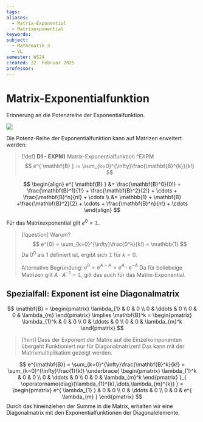 ```yaml
---
tags: 
aliases:
  - Matrix-Exponential
  - Matrixexponential
keywords: 
subject:
  - Mathematik 3
  - VL
semester: WS24
created: 22. Februar 2025
professor:
---
```

 

# Matrix-Exponentialfunktion

Erinnerung an die Potenzreihe der Exponentialfunktion.

![](Exponentialfunktion.md#^EXP)

Die Potenz-Reihe der Exponentialfunktion kann auf Matrizen erweitert werden:

> [!def] **D1 - EXPM)** Matrix-Exponentialfunktion ^EXPM
> $$ e^{ \mathbf{B} } := \sum_{k=0}^{\infty}\frac{\mathbf{B}^{k}}{k!} $$


$$
\begin{align}
e^{ \mathbf{B} } &= \frac{\mathbf{B}^0}{0!} + \frac{\mathbf{B}^1}{1!} + \frac{\mathbf{B}^2}{2!} + \cdots + \frac{\mathbf{B}^n}{n!} + \cdots \\
&= \mathbb{1} + \mathbf{B} +\frac{\mathbf{B}^2}{2} + \cdots + \frac{\mathbf{B}^n}{n!} + \cdots
\end{align}
$$

Für das Matrixexponential gilt $e^{0}=\mathbb{1}$.

> [!question] Warum?
> $$ e^{0} = \sum_{k=0}^{\infty}\frac{0^k}{k!} = \mathbb{1} $$
> Da $0^{0}$ als $1$ definiert ist, ergibt sich $\mathbb{1}$ für $k=0$.
> 
> Alternative Begründung: $e^{0}=e^{A - A}=e^{A} \cdot e^{ -A }$
> Da für beliebeige Matrizen gilt $A \cdot A^{-1} = \mathbb{1}$, gilt das auch für das Matrix-Exponential.

## Spezialfall: Exponent ist eine Diagonalmatrix


$$
\mathbf{B} = \begin{pmatrix}
\lambda_{1} & 0 & 0 \\
0 & \ddots & 0 \\
0 & 0 & \lambda_{m}
\end{pmatrix} \implies \mathbf{B}^k = \begin{pmatrix}
\lambda_{1}^k & 0 & 0 \\
0 & \ddots & 0 \\
0 & 0 & \lambda_{m}^k
\end{pmatrix}
$$

> [!hint] Dass der Exponent der Matrix auf die Einzelkomponenten übergeht Funktioniert nur für Diagonalmatrizen! 
> Das kann mit der Matrixmultiplikation gezeigt werden.

$$
e^{\mathbf{B}} = \sum_{k=0}^{\infty}\frac{\mathbf{B}^k}{k!} = \sum_{k=0}^{\infty}\frac{1}{k!}
\underbrace{ \begin{pmatrix} 
\lambda_{1}^k & 0 & 0 \\
0 & \ddots & 0 \\
0 & 0 & \lambda_{m}^k
\end{pmatrix} }_{ \operatorname{diag}(\lambda_{1}^{k},\dots,\lambda_{m}^{k}) } = \begin{pmatrix}
e^{ \lambda_{1} } & 0 & 0 \\
0 & \ddots & 0 \\
0 & 0 & e^{ \lambda_{m} }
\end{pmatrix}
$$
Durch das hineinziehen der Summe in die Matrix, erhalten wir eine Diagonalmatrix mit den Exponentialfunktionen der Diagonalelemente. 